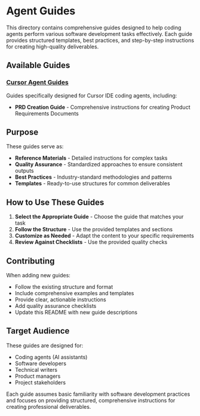 # Agent Guides

This directory contains comprehensive guides designed to help coding agents perform various software development tasks effectively. Each guide provides structured templates, best practices, and step-by-step instructions for creating high-quality deliverables.

## Available Guides

### [Cursor Agent Guides](./cursor/)
Guides specifically designed for Cursor IDE coding agents, including:
- **PRD Creation Guide** - Comprehensive instructions for creating Product Requirements Documents

## Purpose

These guides serve as:
- **Reference Materials** - Detailed instructions for complex tasks
- **Quality Assurance** - Standardized approaches to ensure consistent outputs
- **Best Practices** - Industry-standard methodologies and patterns
- **Templates** - Ready-to-use structures for common deliverables

## How to Use These Guides

1. **Select the Appropriate Guide** - Choose the guide that matches your task
2. **Follow the Structure** - Use the provided templates and sections
3. **Customize as Needed** - Adapt the content to your specific requirements
4. **Review Against Checklists** - Use the provided quality checks

## Contributing

When adding new guides:
- Follow the existing structure and format
- Include comprehensive examples and templates
- Provide clear, actionable instructions
- Add quality assurance checklists
- Update this README with new guide descriptions

## Target Audience

These guides are designed for:
- Coding agents (AI assistants)
- Software developers
- Technical writers
- Product managers
- Project stakeholders

Each guide assumes basic familiarity with software development practices and focuses on providing structured, comprehensive instructions for creating professional deliverables. 
